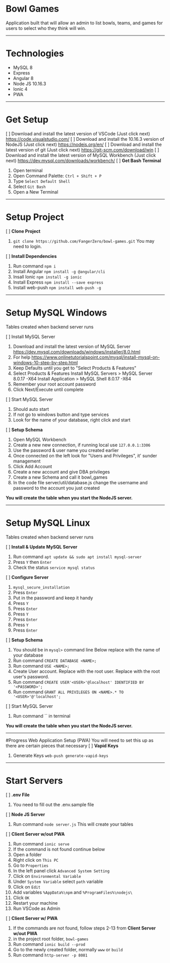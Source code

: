 # Bowl Games
Application built that will allow an admin to list bowls, teams, and games for users to select who they think will win. 

---
# Technologies
* MySQL 8
* Express
* Angular 8
* Node JS 10.16.3
* Ionic 4
* PWA
---
# Get Setup
 [ ] Download and install the latest version of VSCode (Just click next)	https://code.visualstudio.com/
 [ ] Download and install the 10.16.3 version of NodeJS (Just click next)	https://nodejs.org/en/
 [ ] Download and install the latest version of git (Just click next)	https://git-scm.com/download/win
 [ ] Download and install the latest version of MySQL Workbench (Just click next) https://dev.mysql.com/downloads/workbench/
 [ ] **Get Bash Terminal**
1. Open terminal
1. Open Command Palette: `Ctrl + Shift + P`
1. Type `Select Default Shell`
1. Select `Git Bash`
1. Open a New Terminal
---
# Setup Project
 [ ] **Clone Project**
1. `git clone https://github.com/FangerZero/bowl-games.git`
	You may need to login. 

 [ ] **Install Dependencies**
1. Run command `npm i`
1. Install Angular `npm install -g @angular/cli`
1. Insall Ionic `npm install -g ionic`
1. Install Express `npm install --save express`
1. Install web-push `npm install web-push -g`
---
# Setup MySQL Windows
Tables created when backend server runs

 [ ] Install MySQL Server
1. Download and install the latest version of MySQL Server https://dev.mysql.com/downloads/windows/installer/8.0.html
1. For help https://www.onlinetutorialspoint.com/mysql/install-mysql-on-windows-10-step-by-step.html
1. Keep Defaults until you get to "Select Products & Features"
1. Select Products & Features
	Install MySQL Servers > MySQL Server 8.0.17 -X64
	Install Application > MySQL Shell 8.0.17 -X64
1. Remember your root account password
1. Click Next/Execute until complete

 [ ] Start MySQL Server
1. Should auto start
1. If not go to windows button and type services
1. Look for the name of your database, right click and start

 [ ] **Setup Schema**
1. Open MySQL Workbench
1. Create a new new connection, if running local use `127.0.0.1:3306`
1. Use the password & user name you created earlier
1. Once connected on the left look for "Users and Privileges", it' sunder management
1. Click Add Account
1. Create a new account and give DBA privileges
1. Create a new Schema and call it bowl_games
1. In the code file server/util/database.js change the username and password to the account you just created

**You will create the table when you start the NodeJS server.**

--- 
# Setup MySQL Linux
Tables created when backend server runs

 [ ] **Install & Update MySQL Server**
1. Run command `apt update && sudo apt install mysql-server`
1. Press `Y` then `Enter`
1. Check the status `service mysql status`

 [ ] **Configure Server**
1. `mysql_secure_installation`
1. Press `Enter`
1. Put in the password and keep it handy
1. Press `Y`
1. Press `Enter`
1. Press `Y`
1. Press `Enter`
1. Press `Y`
1. Press `Enter`

 [ ] **Setup Schema**
1. You should be in `mysql>` command line
   Below replace <NAME> with the name of your database
1. Run command `CREATE DATABASE <NAME>;`
1. Run command `USE <NAME>;`
1. Create User account. Replace with the root user. Replace with the root user's password.
1. Run command `CREATE USER'<USER>'@localhost' IDENTIFIED BY '<PASSWORD>';`
1. Run command `GRANT ALL PRIVILEGES ON <NAME>.* TO '<USER>'@'localhost';`

 [ ] Start MySQL Server
1. Run command `` in terminal

**You will create the table when you start the NodeJS server.**

---
#Progress Web Application Setup (PWA)
You will need to set this up as there are certain pieces that necessary
 [ ] **Vapid Keys**
1. Generate Keys `web-push generate-vapid-keys`
---
# Start Servers

 [ ] **.env File**
1. You need to fill out the .env.sample file

 [ ] **Node JS Server**
1. Run command `node server.js`
	This will create your tables

 [ ] **Client Server w/out PWA**
1. Run command `ionic serve`
1. If the command is not found continue below
1. Open a folder
1. Right click on `This PC`
1. Go to `Properties`
1. In the left panel click `Advanced System Setting`
1. Click on `Environmental Variable`
1. Under `System Variable` select `path` variable
1. Click on `Edit`
1. Add variables `%AppData%\npm` and `%ProgramFiles%\nodejs\`
1. Click `OK`
1. Restart your machine
1. Run VSCode as Admin

 [ ] **Client Server w/ PWA**
1. If the commands are not found, follow steps 2-13 from **Client Server w/out PWA**
1. in the project root folder, `bowl-games`
1. Run command `ionic build --prod`
1. Go to the newly created folder, normally `www` or `build`
1. Run command `http-server -p 8081`
